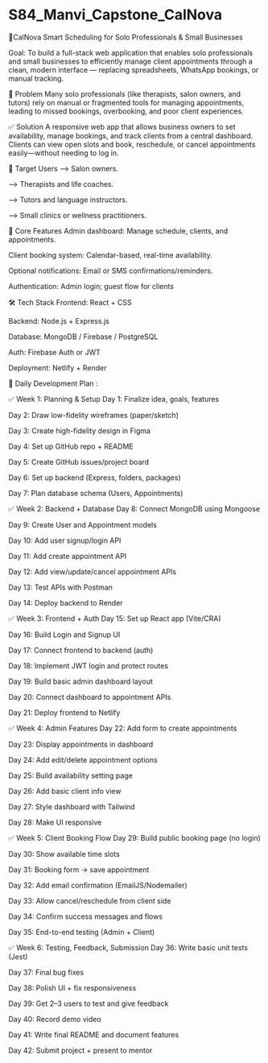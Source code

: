 # S84_Manvi_Capstone_CalNova

                   
🌟CalNova Smart Scheduling for Solo Professionals & Small Businesses

Goal: To build a full-stack web application that enables solo professionals and small businesses to efficiently manage client appointments through a clean, modern interface — replacing spreadsheets, WhatsApp bookings, or manual tracking.

🔎 Problem
Many solo professionals (like therapists, salon owners, and tutors) rely on manual or fragmented tools for managing appointments, leading to missed bookings, overbooking, and poor client experiences.

✅ Solution
A responsive web app that allows business owners to set availability, manage bookings, and track clients from a central dashboard. Clients can view open slots and book, reschedule, or cancel appointments easily—without needing to log in.

👥 Target Users
--> Salon owners.

--> Therapists and life coaches.

--> Tutors and language instructors.

--> Small clinics or wellness practitioners.

🔑 Core Features
Admin dashboard: Manage schedule, clients, and appointments.

Client booking system: Calendar-based, real-time availability.

Optional notifications: Email or SMS confirmations/reminders.

Authentication: Admin login; guest flow for clients

🛠 Tech Stack
Frontend: React + CSS

Backend: Node.js + Express.js

Database: MongoDB / Firebase / PostgreSQL

Auth: Firebase Auth or JWT

Deployment: Netlify + Render

📆 Daily Development Plan : 

✅ Week 1: Planning & Setup
Day 1: Finalize idea, goals, features

Day 2: Draw low-fidelity wireframes (paper/sketch)

Day 3: Create high-fidelity design in Figma

Day 4: Set up GitHub repo + README

Day 5: Create GitHub issues/project board

Day 6: Set up backend (Express, folders, packages)

Day 7: Plan database schema (Users, Appointments)


✅ Week 2: Backend + Database
Day 8: Connect MongoDB using Mongoose

Day 9: Create User and Appointment models

Day 10: Add user signup/login API

Day 11: Add create appointment API

Day 12: Add view/update/cancel appointment APIs

Day 13: Test APIs with Postman

Day 14: Deploy backend to Render


✅ Week 3: Frontend + Auth
Day 15: Set up React app (Vite/CRA)

Day 16: Build Login and Signup UI

Day 17: Connect frontend to backend (auth)

Day 18: Implement JWT login and protect routes

Day 19: Build basic admin dashboard layout

Day 20: Connect dashboard to appointment APIs

Day 21: Deploy frontend to Netlify


✅ Week 4: Admin Features
Day 22: Add form to create appointments

Day 23: Display appointments in dashboard

Day 24: Add edit/delete appointment options

Day 25: Build availability setting page

Day 26: Add basic client info view

Day 27: Style dashboard with Tailwind

Day 28: Make UI responsive


✅ Week 5: Client Booking Flow
Day 29: Build public booking page (no login)

Day 30: Show available time slots

Day 31: Booking form → save appointment

Day 32: Add email confirmation (EmailJS/Nodemailer)

Day 33: Allow cancel/reschedule from client side

Day 34: Confirm success messages and flows

Day 35: End-to-end testing (Admin + Client)


✅ Week 6: Testing, Feedback, Submission
Day 36: Write basic unit tests (Jest)

Day 37: Final bug fixes

Day 38: Polish UI + fix responsiveness

Day 39: Get 2–3 users to test and give feedback

Day 40: Record demo video

Day 41: Write final README and document features

Day 42: Submit project + present to mentor









